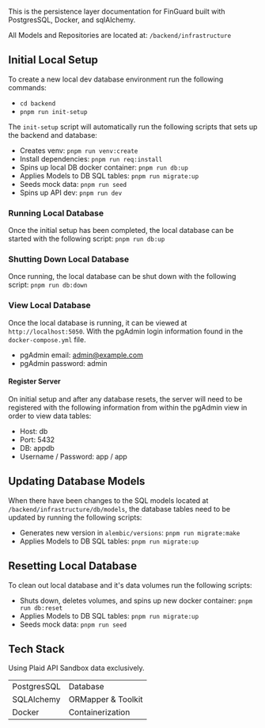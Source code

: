 This is the persistence layer documentation for FinGuard built with PostgresSQL, Docker, and sqlAlchemy.

All Models and Repositories are located at: `/backend/infrastructure`

## Initial Local Setup

To create a new local dev database environment run the following commands:

- `cd backend`
- `pnpm run init-setup`

The `init-setup` script will automatically run the following scripts that sets up the backend and database:

- Creates venv: `pnpm run venv:create`
- Install dependencies: `pnpm run req:install`
- Spins up local DB docker container: `pnpm run db:up`
- Applies Models to DB SQL tables: `pnpm run migrate:up`
- Seeds mock data: `pnpm run seed`
- Spins up API dev: `pnpm run dev`

### Running Local Database

Once the initial setup has been completed, the local database can be started with the following script: `pnpm run db:up`

### Shutting Down Local Database

Once running, the local database can be shut down with the following script: `pnpm run db:down`

### View Local Database

Once the local database is running, it can be viewed at `http://localhost:5050`. With the pgAdmin login information found in the `docker-compose.yml` file.

- pgAdmin email: admin@example.com
- pgAdmin password: admin

#### Register Server

On initial setup and after any database resets, the server will need to be registered with the following information from within the pgAdmin view in order to view data tables:

- Host: db
- Port: 5432
- DB: appdb
- Username / Password: app / app

## Updating Database Models

When there have been changes to the SQL models located at `/backend/infrastructure/db/models`, the database tables need to be updated by running the following scripts:

- Generates new version in `alembic/versions`: `pnpm run migrate:make`
- Applies Models to DB SQL tables: `pnpm run migrate:up`

## Resetting Local Database

To clean out local database and it's data volumes run the following scripts:

- Shuts down, deletes volumes, and spins up new docker container: `pnpm run db:reset`
- Applies Models to DB SQL tables: `pnpm run migrate:up`
- Seeds mock data: `pnpm run seed`

## Tech Stack

Using Plaid API Sandbox data exclusively.

|             |                    |
| ----------- | ------------------ |
| PostgresSQL | Database           |
| SQLAlchemy  | ORMapper & Toolkit |
| Docker      | Containerization   |
